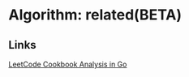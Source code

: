 # Algorithm: related(BETA)



## Links

[LeetCode Cookbook Analysis in Go](https://books.halfrost.com/leetcode/)

